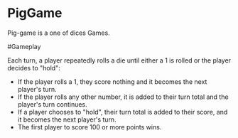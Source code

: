 # PigGame
Pig-game is a one of dices Games.

#Gameplay

Each turn, a player repeatedly rolls a die until either a 1 is rolled or the player decides to "hold":
<ul>
  <li>  If the player rolls a 1, they score nothing and it becomes the next player's turn.</li>
  <li>  If the player rolls any other number, it is added to their turn total and the player's turn continues.</li>
  <li>  If a player chooses to "hold", their turn total is added to their score, and it becomes the next player's turn.</li>
  <li>  The first player to score 100 or more points wins.</li>
</ul>
